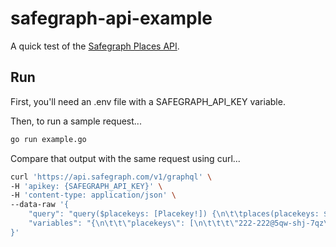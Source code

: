 # safegraph-api-example

A quick test of the [Safegraph Places API](https://docs.safegraph.com/reference).

## Run

First, you'll need an .env file with a SAFEGRAPH_API_KEY variable.

Then, to run a sample request...

```bash
go run example.go

```

Compare that output with the same request using curl...

```bash
curl 'https://api.safegraph.com/v1/graphql' \
-H 'apikey: {SAFEGRAPH_API_KEY}' \
-H 'content-type: application/json' \
--data-raw '{
	"query": "query($placekeys: [Placekey!]) {\n\t\tplaces(placekeys: $placekeys) {\n\t\t\tplacekey\n\t\t\tsafegraph_core {\n\t\t\t\tlocation_name\n\t\t\t\ttop_category\n\t\t\t\tstreet_address\n\t\t\t\tcity\n\t\t\t\tregion\n\t\t\t\tlatitude\n\t\t\t\tlongitude\n\t\t\t}\n\t\t}\n\t}",
	"variables": "{\n\t\t\"placekeys\": [\n\t\t\t\"222-222@5qw-shj-7qz\",\n\t\t\t\"222-222@5s6-pyc-7qz\",\n\t\t\t\"zzw-222@5vg-3tv-7qz\",\n\t\t\t\"22s-223@63j-4f8-7qz\",\n\t\t\t\"228-222@5sb-cyn-7qz\"\n\t\t]\n\t}"
}' 
```